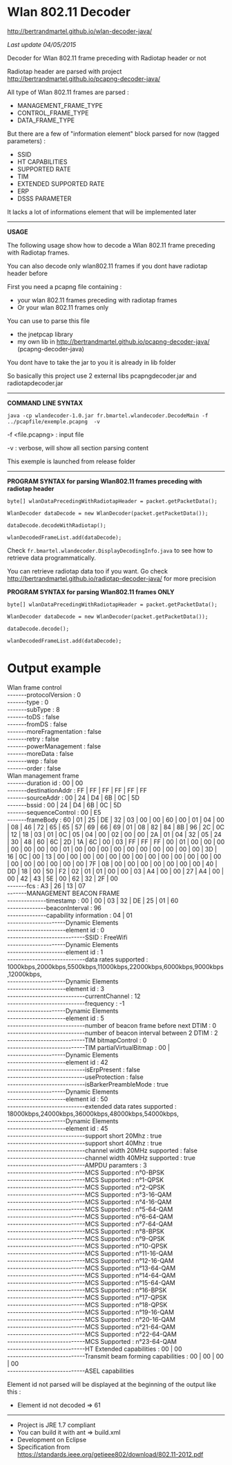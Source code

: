 # Wlan 802.11 Decoder #

http://bertrandmartel.github.io/wlan-decoder-java/

<i>Last update 04/05/2015</i>

Decoder for Wlan 802.11 frame preceding with Radiotap header or not

Radiotap header are parsed with project http://bertrandmartel.github.io/pcapng-decoder-java/

All type of Wlan 802.11 frames are parsed :
 * MANAGEMENT_FRAME_TYPE
 * CONTROL_FRAME_TYPE
 * DATA_FRAME_TYPE

But there are a few of "information element" block parsed for now (tagged parameters) :
* SSID
* HT CAPABILITIES
* SUPPORTED RATE
* TIM
* EXTENDED SUPPORTED RATE
* ERP
* DSSS PARAMETER

It lacks a lot of informations element that will be implemented later 

<hr/>

<b>USAGE</b>

The following usage show how to decode a Wlan 802.11 frame preceding with Radiotap frames.

You can also decode only wlan802.11 frames if you dont have radiotap header before

First you need a pcapng file containing :
 * your wlan 802.11 frames preceding with radiotap frames
 * Or your wlan 802.11 frames only
 
You can use to parse this file 
* the jnetpcap library 
* my own lib in http://bertrandmartel.github.io/pcapng-decoder-java/ (pcapng-decoder-java)

You dont have to take the jar to you it is already in lib folder

So basically this project use 2 external libs pcapngdecoder.jar and radiotapdecoder.jar

<hr/>

<b>COMMAND LINE SYNTAX</b> 

``java -cp wlandecoder-1.0.jar fr.bmartel.wlandecoder.DecodeMain -f ../pcapfile/exemple.pcapng  -v``

-f <file.pcapng> : input file

-v               : verbose, will show all section parsing content

This exemple is launched from release folder

<hr/>

<b>PROGRAM SYNTAX for parsing Wlan802.11 frames preceding with radiotap header</b>

``byte[] wlanDataPrecedingWithRadiotapHeader = packet.getPacketData();``

``WlanDecoder dataDecode = new WlanDecoder(packet.getPacketData());``

``dataDecode.decodeWithRadiotap();``

``wlanDecodedFrameList.add(dataDecode);``

Check ``fr.bmartel.wlandecoder.DisplayDecodingInfo.java`` to see how to retrieve data programmatically.

You can retrieve radiotap data too if you want. Go check http://bertrandmartel.github.io/radiotap-decoder-java/ for more precision

<b>PROGRAM SYNTAX for parsing Wlan802.11 frames ONLY</b>

``byte[] wlanDataPrecedingWithRadiotapHeader = packet.getPacketData();``

``WlanDecoder dataDecode = new WlanDecoder(packet.getPacketData());``

``dataDecode.decode();``

``wlanDecodedFrameList.add(dataDecode);``

# Output example


Wlan frame control<br/>
-------protocolVersion   : 0<br/>
-------type              : 0<br/>
-------subType           : 8<br/>
-------toDS              : false<br/>
-------fromDS            : false<br/>
-------moreFragmentation : false<br/>
-------retry             : false<br/>
-------powerManagement   : false<br/>
-------moreData          : false<br/>
-------wep               : false<br/>
-------order             : false<br/>
Wlan management frame<br/>
-------duration id     : 00 | 00<br/>
-------destinationAddr : FF | FF | FF | FF | FF | FF<br/>
-------sourceAddr      : 00 | 24 | D4 | 6B | 0C | 5D<br/>
-------bssid           : 00 | 24 | D4 | 6B | 0C | 5D<br/>
-------sequenceControl : 00 | E5<br/>
-------frameBody       : 60 | 01 | 25 | DE | 32 | 03 | 00 | 00 | 60 | 00 | 01 | 04 | 00 | 08 | 46 | 72 | 65 | 65 | 57 | 69 | 66 | 69 | 01 | 08 | 82 | 84 | 8B | 96 | 2C | 0C | 12 | 18 | 03 | 01 | 0C | 05 | 04 | 00 | 02 | 00 | 00 | 2A | 01 | 04 | 32 | 05 | 24 | 30 | 48 | 60 | 6C | 2D | 1A | 6C | 00 | 03 | FF | FF | FF | 00 | 01 | 00 | 00 | 00 | 00 | 00 | 00 | 00 | 01 | 00 | 00 | 00 | 00 | 00 | 00 | 00 | 00 | 00 | 00 | 3D | 16 | 0C | 00 | 13 | 00 | 00 | 00 | 00 | 00 | 00 | 00 | 00 | 00 | 00 | 00 | 00 | 00 | 00 | 00 | 00 | 00 | 00 | 00 | 7F | 08 | 00 | 00 | 00 | 00 | 00 | 00 | 00 | 40 | DD | 18 | 00 | 50 | F2 | 02 | 01 | 01 | 00 | 00 | 03 | A4 | 00 | 00 | 27 | A4 | 00 | 00 | 42 | 43 | 5E | 00 | 62 | 32 | 2F | 00<br/>
-------fcs             : A3 | 26 | 13 | 07<br/>
-------MANAGEMENT BEACON FRAME<br/>
--------------timestamp              : 00 | 00 | 03 | 32 | DE | 25 | 01 | 60<br/>
--------------beaconInterval         : 96<br/>
--------------capability information : 04 | 01<br/>
---------------------Dynamic Elements<br/>
---------------------element id : 0<br/>
----------------------------SSID : FreeWifi<br/>
---------------------Dynamic Elements<br/>
---------------------element id : 1<br/>
----------------------------data rates supported :<br/> 1000kbps,2000kbps,5500kbps,11000kbps,22000kbps,6000kbps,9000kbps,12000kbps,<br/>
---------------------Dynamic Elements<br/>
---------------------element id : 3<br/>
----------------------------currentChannel : 12<br/>
----------------------------frequency      : -1<br/>
---------------------Dynamic Elements<br/>
---------------------element id : 5<br/>
----------------------------number of beacon frame before next DTIM  : 0<br/>
----------------------------number of beacon interval between 2 DTIM : 2<br/>
----------------------------TIM bitmapControl                        : 0<br/>
----------------------------TIM partialVirtualBitmap : 00 | <br/>
---------------------Dynamic Elements<br/>
---------------------element id : 42<br/>
----------------------------isErpPresent         : false<br/>
----------------------------useProtection        : false<br/>
----------------------------isBarkerPreambleMode : true<br/>
---------------------Dynamic Elements<br/>
---------------------element id : 50<br/>
----------------------------extended data rates supported : 18000kbps,24000kbps,36000kbps,48000kbps,54000kbps,<br/>
---------------------Dynamic Elements<br/>
---------------------element id : 45<br/>
----------------------------support short 20Mhz           : true<br/>
----------------------------support short 40Mhz           : true<br/>
----------------------------channel width 20MHz supported : false<br/>
----------------------------channel width 40MHz supported : true<br/>
----------------------------AMPDU paramters               : 3<br/>
----------------------------MCS Supported : n°0-BPSK<br/>
----------------------------MCS Supported : n°1-QPSK<br/>
----------------------------MCS Supported : n°2-QPSK<br/>
----------------------------MCS Supported : n°3-16-QAM<br/>
----------------------------MCS Supported : n°4-16-QAM<br/>
----------------------------MCS Supported : n°5-64-QAM<br/>
----------------------------MCS Supported : n°6-64-QAM<br/>
----------------------------MCS Supported : n°7-64-QAM<br/>
----------------------------MCS Supported : n°8-BPSK<br/>
----------------------------MCS Supported : n°9-QPSK<br/>
----------------------------MCS Supported : n°10-QPSK<br/>
----------------------------MCS Supported : n°11-16-QAM<br/>
----------------------------MCS Supported : n°12-16-QAM<br/>
----------------------------MCS Supported : n°13-64-QAM<br/>
----------------------------MCS Supported : n°14-64-QAM<br/>
----------------------------MCS Supported : n°15-64-QAM<br/>
----------------------------MCS Supported : n°16-BPSK<br/>
----------------------------MCS Supported : n°17-QPSK<br/>
----------------------------MCS Supported : n°18-QPSK<br/>
----------------------------MCS Supported : n°19-16-QAM<br/>
----------------------------MCS Supported : n°20-16-QAM<br/>
----------------------------MCS Supported : n°21-64-QAM<br/>
----------------------------MCS Supported : n°22-64-QAM<br/>
----------------------------MCS Supported : n°23-64-QAM<br/>
----------------------------HT Extended capabilities           : 00 | 00<br/>
----------------------------Transmit beam forming capabilities : 00 | 00 | 00 | 00<br/>
----------------------------ASEL capabilities<br/>


Element id not parsed will be displayed at the beginning of the output like this :
* Element id not decoded => 61

<hr/>

* Project is JRE 1.7 compliant
* You can build it with ant => build.xml
* Development on Eclipse 
* Specification from https://standards.ieee.org/getieee802/download/802.11-2012.pdf
